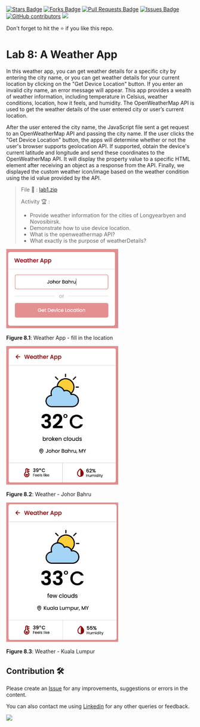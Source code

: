 <a href="https://github.com/drshahizan/learn-php/stargazers"><img src="https://img.shields.io/github/stars/drshahizan/learn-php" alt="Stars Badge"/></a>
<a href="https://github.com/drshahizan/learn-php/network/members"><img src="https://img.shields.io/github/forks/drshahizan/learn-php" alt="Forks Badge"/></a>
<a href="https://github.com/drshahizan/learn-php/pulls"><img src="https://img.shields.io/github/issues-pr/drshahizan/learn-php" alt="Pull Requests Badge"/></a>
<a href="https://github.com/drshahizan/learn-php/issues"><img src="https://img.shields.io/github/issues/drshahizan/learn-php" alt="Issues Badge"/></a>
<a href="https://github.com/drshahizan/learn-php/graphs/contributors"><img alt="GitHub contributors" src="https://img.shields.io/github/contributors/drshahizan/learn-php?color=2b9348"></a>
![](https://visitor-badge.glitch.me/badge?page_id=drshahizan/learn-php)

Don't forget to hit the :star: if you like this repo.

# Lab 8: A Weather App

In this weather app, you can get weather details for a specific city by entering the city name, or you can get weather details for your current location by clicking on the "Get Device Location" button. If you enter an invalid city name, an error message will appear. This app provides a wealth of weather information, including temperature in Celsius, weather conditions, location, how it feels, and humidity. The OpenWeatherMap API is used to get the weather details of the user entered city or user’s current location.

After the user entered the city name, the JavaScript file sent a get request to an OpenWeatherMap API and passing the city name. If the user clicks the "Get Device Location" button, the apps will determine whether or not the user's browser supports geolocation API. If supported, obtain the device's current latitude and longitude and send these coordinates to the OpenWeatherMap API. It will display the property value to a specific HTML element after receiving an object as a response from the API. Finally, we displayed the custom weather icon/image based on the weather condition using the id value provided by the API.

> File 📁 : [lab1.zip](./download/lab1.zip?raw=true)
> 
> Activity 🏆 :
> - Provide weather information for the cities of Longyearbyen and Novosibirsk.
> - Demonstrate how to use device location.
> - What is the openweathermap API?
> - What exactly is the purpose of weatherDetails?

<img src="./download/L8adv-a.png" width="300" />

**Figure 8.1**: Weather App - fill in the location

<img src="./download/L8adv-b.png" width="300" />

**Figure 8.2**: Weather - Johor Bahru

<img src="./download/L8adv-c.png" width="300" />

**Figure 8.3**: Weather - Kuala Lumpur

## Contribution 🛠️
Please create an [Issue](https://github.com/drshahizan/learn-php/issues) for any improvements, suggestions or errors in the content.

You can also contact me using [Linkedin](https://www.linkedin.com/in/drshahizan/) for any other queries or feedback.

![](https://visitor-badge.glitch.me/badge?page_id=drshahizan)
